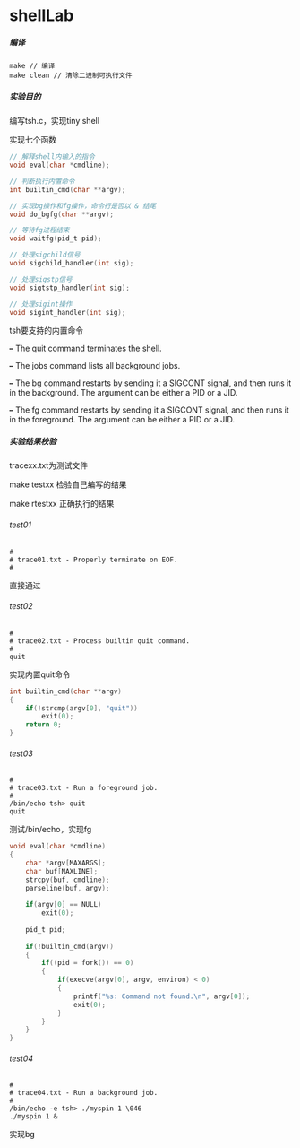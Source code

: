 # shellLab

##### 编译

```shell
make // 编译
make clean // 清除二进制可执行文件
```



##### 实验目的

编写tsh.c，实现tiny shell

实现七个函数

```c
// 解释shell内输入的指令
void eval(char *cmdline);

// 判断执行内置命令
int builtin_cmd(char **argv);

// 实现bg操作和fg操作，命令行是否以 & 结尾
void do_bgfg(char **argv);

// 等待fg进程结束
void waitfg(pid_t pid);

// 处理sigchild信号
void sigchild_handler(int sig);

// 处理sigstp信号
void sigtstp_handler(int sig);

// 处理sigint操作
void sigint_handler(int sig);
```

tsh要支持的内置命令

**–** The quit command terminates the shell.

**–** The jobs command lists all background jobs.

**–** The bg <job> command restarts <job> by sending it a SIGCONT signal, and then runs it in the background. The <job> argument can be either a PID or a JID.

**–** The fg <job> command restarts <job> by sending it a SIGCONT signal, and then runs it in the foreground. The <job> argument can be either a PID or a JID.



##### 实验结果校验

tracexx.txt为测试文件

make testxx 检验自己编写的结果

make rtestxx 正确执行的结果

###### test01

```shell
#
# trace01.txt - Properly terminate on EOF.
#
```

直接通过

###### test02

```shell
#
# trace02.txt - Process builtin quit command.
#
quit
```

实现内置quit命令

```c
int builtin_cmd(char **argv)
{
	if(!strcmp(argv[0], "quit"))
		exit(0);
	return 0;
}
```

###### test03

```shell
#
# trace03.txt - Run a foreground job.
#
/bin/echo tsh> quit
quit
```

测试/bin/echo，实现fg

```c
void eval(char *cmdline)
{
    char *argv[MAXARGS];
    char buf[NAXLINE];
    strcpy(buf, cmdline);
    parseline(buf, argv);
    
    if(argv[0] == NULL)
        exit(0);
    
    pid_t pid;
    
    if(!builtin_cmd(argv))
    {
        if((pid = fork()) == 0)
        {
            if(execve(argv[0], argv, environ) < 0)
            {
                printf("%s: Command not found.\n", argv[0]);
                exit(0);
            }
        }
    }
}
```



###### test04

```shell
#
# trace04.txt - Run a background job.
#
/bin/echo -e tsh> ./myspin 1 \046
./myspin 1 &
```

实现bg

